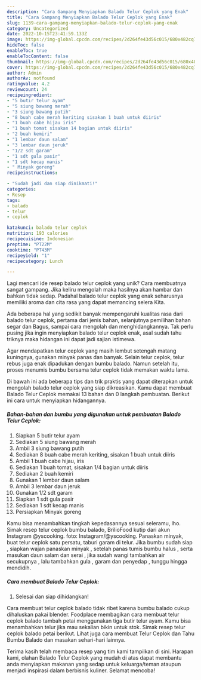 ```yaml
---
description: "Cara Gampang Menyiapkan Balado Telur Ceplok yang Enak"
title: "Cara Gampang Menyiapkan Balado Telur Ceplok yang Enak"
slug: 1139-cara-gampang-menyiapkan-balado-telur-ceplok-yang-enak
category: Uncategorized
date: 2022-10-15T23:41:59.133Z
image: https://img-global.cpcdn.com/recipes/2d264fe43d56c015/680x482cq70/balado-telur-ceplok-foto-resep-utama.jpg
hideToc: false
enableToc: true
enableTocContent: false
thumbnail: https://img-global.cpcdn.com/recipes/2d264fe43d56c015/680x482cq70/balado-telur-ceplok-foto-resep-utama.jpg
cover: https://img-global.cpcdn.com/recipes/2d264fe43d56c015/680x482cq70/balado-telur-ceplok-foto-resep-utama.jpg
author: Admin
authorAv: notfound
ratingvalue: 4.2
reviewcount: 24
recipeingredient:
- "5 butir telur ayam"
- "5 siung bawang merah"
- "3 siung bawang putih"
- "8 buah cabe merah keriting sisakan 1 buah untuk diiris"
- "1 buah cabe hijau iris"
- "1 buah tomat sisakan 14 bagian untuk diiris"
- "2 buah kemiri"
- "1 lembar daun salam"
- "3 lembar daun jeruk"
- "1/2 sdt garam"
- "1 sdt gula pasir"
- "1 sdt kecap manis"
- " Minyak goreng"
recipeinstructions:

- "Sudah jadi dan siap dinikmati!"
categories:
- Resep
tags:
- balado
- telur
- ceplok

katakunci: balado telur ceplok 
nutrition: 193 calories
recipecuisine: Indonesian
preptime: "PT22M"
cooktime: "PT43M"
recipeyield: "1"
recipecategory: Lunch

---
```





Lagi mencari ide resep balado telur ceplok yang unik? Cara membuatnya sangat gampang. Jika keliru mengolah maka hasilnya akan hambar dan bahkan tidak sedap. Padahal balado telur ceplok yang enak seharusnya memiliki aroma dan cita rasa yang dapat memancing selera Kita.





Ada beberapa hal yang sedikit banyak mempengaruhi kualitas rasa dari balado telur ceplok, pertama dari jenis bahan, selanjutnya pemilihan bahan segar dan Bagus, sampai cara mengolah dan menghidangkannya. Tak perlu pusing jika ingin menyiapkan balado telur ceplok enak,      asal sudah tahu triknya maka hidangan ini dapat jadi sajian istimewa.














Agar mendapatkan telur ceplok yang masih lembut setengah matang kuningnya, gunakan minyak panas dan banyak. Selain telur ceplok, telur rebus juga enak dipadukan dengan bumbu balado. Namun setelah itu, proses menumis bumbu bersama telur ceplok tidak memakan waktu lama.






Di bawah ini ada beberapa tips dan trik praktis yang dapat diterapkan untuk mengolah balado telur ceplok yang siap dikreasikan. Kamu dapat membuat Balado Telur Ceplok memakai 13 bahan dan 0 langkah pembuatan. Berikut ini cara untuk menyiapkan hidangannya.

<!--inarticleads1-->

##### Bahan-bahan dan bumbu yang digunakan untuk pembuatan Balado Telur Ceplok:

1. Siapkan 5 butir telur ayam
1. Sediakan 5 siung bawang merah
1. Ambil 3 siung bawang putih
1. Sediakan 8 buah cabe merah keriting, sisakan 1 buah untuk diiris
1. Ambil 1 buah cabe hijau, iris
1. Sediakan 1 buah tomat, sisakan 1/4 bagian untuk diiris
1. Sediakan 2 buah kemiri
1. Gunakan 1 lembar daun salam
1. Ambil 3 lembar daun jeruk
1. Gunakan 1/2 sdt garam
1. Siapkan 1 sdt gula pasir
1. Sediakan 1 sdt kecap manis
1. Persiapkan  Minyak goreng


Kamu bisa menambahkan tingkah kepedasannya sesuai seleramu, lho. Simak resep telur ceplok bumbu balado, BrilioFood kutip dari akun Instagram @yscooking. foto: Instagram/@yscooking. Panaskan minyak, buat telur ceplok satu persatu, taburi garam di telur. Jika bumbu sudah siap , siapkan wajan panaskan minyak , setelah panas tumis bumbu halus , serta masukan daun salam dan serai , jika sudah wangi tambahkan air secukupnya , lalu tambahkan gula , garam dan penyedap , tunggu hingga mendidih. 

<!--inarticleads2-->

##### Cara membuat Balado Telur Ceplok:


1. Selesai dan siap dihidangkan!

Cara membuat telur ceplok balado tidak ribet karena bumbu balado cukup dihaluskan pakai blender. Foodplace membagikan cara membuat telur ceplok balado tambah petai menggunakan tiga butir telur ayam. Kamu bisa menambahkan telur jika mau sekalian bikin untuk stok. Simak resep telur ceplok balado petai berikut. Lihat juga cara membuat Telur Ceplok dan Tahu Bumbu Balado dan masakan sehari-hari lainnya. 

Terima kasih telah membaca resep yang tim kami tampilkan di sini. Harapan kami, olahan Balado Telur Ceplok yang mudah di atas dapat membantu anda menyiapkan makanan yang sedap untuk keluarga/teman ataupun menjadi inspirasi dalam berbisnis kuliner. Selamat mencoba!
